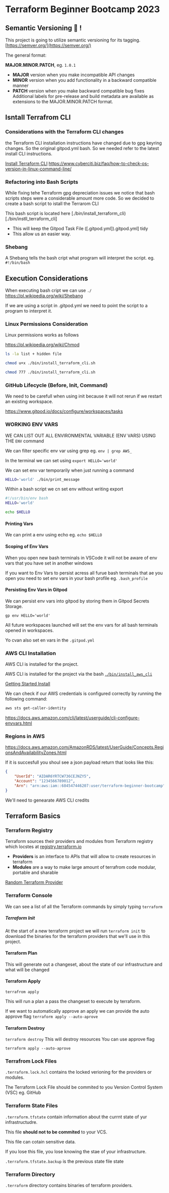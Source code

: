 # Terraform Beginner Bootcamp 2023

## Semantic Versioning :mage: !

This project is going to utilize semantic versioning for its tagging.
[https://semver.org/](https://semver.org/)

The general format:

**MAJOR.MINOR.PATCH**, eg. `1.0.1`

- **MAJOR** version when you make incompatible API changes
- **MINOR** version when you add functionality in a backward compatible manner
- **PATCH** version when you make backward compatible bug fixes
Additional labels for pre-release and build metadata are available as extensions to the MAJOR.MINOR.PATCH format.

## Isntall Terrafrom CLI

### Considerations with the Terraform CLI changes
the Terraform CLI installation instructions have changed due to gpg keyring changes. So the original gitpod.yml bash. So we needed refer to the latest install CLI instructions.


[Install Terraform CLI](https://developer.hashicorp.com/terraform/tutorials/aws-get-started/install-cli])
https://www.cyberciti.biz/faq/how-to-check-os-version-in-linux-command-line/

### Refactoring into Bash Scripts

While fixing tehe Terraform gpg depreciation issues we notice that bash scripts steps were a considerable amount more code. So we decided to create a bash script to istall the Terrarom CLI

This bash script is located here [./bin/install_terraform_cli)[./bin/instll_terraform_cli]

- This will keep the Gitpod Task File ([.gitpod.yml]).gitpod.yml] tidy
- This allow us an easier way.

### Shebang

A Shebang tells the bash cript what program will interpret the script. eg. `#!/bin/bash`

## Execution Considerations

When executing bash cript we can use `./`
https://pl.wikipedia.org/wiki/Shebang

If we are using a script in .gitpod.yml we need to point the script to a program to interpret it.

### Linux Permissions Consideration

Linux permissions works as follows

https://pl.wikipedia.org/wiki/Chmod

```sh
ls -la list + hidden file
```
```sh
chmod u+x ./bin/install_terraform_cli.sh
```
```sh
chmod 777 ./bin/install_terraform_cli.sh
```

### GitHub Lifecycle (Before, Init, Command)

We need to be carefull when using init because it will not rerun if we restart an existing workspace.

https://www.gitpod.io/docs/configure/workspaces/tasks


### WORKING ENV VARS

WE CAN LIST OUT ALL ENVIRONMENTAL VARIABLE (ENV VARS) USING THE `ENV` command

We can filter specific env var using grep eg. `env | grep AWS_`

In the terminal we can set using `export HELLO='world'`

We can set env var temporarily when just running a command

```sh
HELLO='world' ./bin/print_message
```
Within a bash script we cn set env without writing export

```sh
#!/usr/bin/env bash
HELLO='world'

echo $HELLO
```
#### Printing Vars

We can print a env using echo eg. `echo $HELLO`

#### Scoping of Env Vars

When you open new bash terminals in VSCode it will not be aware of env vars that you have set in another windows

If you want to Env Vars to persist acress all furue bash terminals that ae you open you need to set env vars in your bash profile eg. `.bash_profile`

#### Persisting Env Vars in Gitpod

We can persist env vars into gitpod by storing them in Gitpod Secrets Storage.

```
gp env HELLO='world'
```

All future workspaces launched will set the env vars for all bash terminals opened in workspaces.

Yo cvan also set en vars in the `.gitpod.yml`

### AWS CLI Installation

AWS CLI is installed for the project.

AWS CLI is installed for the project via the bash [`./bin/install_aws_cli`](./bin/install_aws_cli)

[Getting Started Install](https://docs.aws.amazon.com/cli/latest/userguide/getting-started-install.html)

We can check if our AWS credentials is configured correctly by running the following command:
```sh
aws sts get-caller-identity
```
https://docs.aws.amazon.com/cli/latest/userguide/cli-configure-envvars.html

### Regions in AWS

https://docs.aws.amazon.com/AmazonRDS/latest/UserGuide/Concepts.RegionsAndAvailabilityZones.html

If it is succesfull you shoul see a json payload return that looks like this:

```json
{
    "UserId": "AIDAR6YRTCW736CEJNZY5",
    "Account": "1234566789012",
    "Arn": "arn:aws:iam::684547446207:user/terraform-beginner-bootcamp"
}
```
We'll need to genearate AWS CLI credits

## Terraform Basics

### Terraform Registry

Terraform sources their providers and modules from Terraform registry which locstes at [registry.terraform.io](https://registry.terraform.io/)

- **Providers** is an interface to APIs that will allow to create resources in terraform
- **Modules** are a way to make large amount of terrafrom code modular, portable and sharable

[Random Terraform Provider](https://registry.terraform.io/providers/hashicorp/random)
### Terraform Console

We can see a list of all the Terraform commands by simply typing `terraform`

##### Terraform Init

At the start of a new terraform project we will run `terraform init` to download the binaries for the terraform providers that we'll use in this project.

#### Terraform Plan

This will generate out a changeset, about the state of our infrastructure and what will be changed

#### Terraform Apply

`terrafrom apply`

This will run a plan a pass the changeset to execute by terraform.

If we want to automatically approve an apply we can provide the auto approve flag `terraform apply --auto-aprove`

#### Terraform Destroy

`terraform destroy`
This will destroy resources
You can use approve flag

`terraform apply --auto-aprove`

### Terrafrom Lock Files

`.terraform.lock.hcl` contains the locked verioning for the providers or modules.

The Terraform Lock File should be commited to you Version Control System (VSC) eg. GitHub

### Terraform State Files

`.terraform.tfstate` contain information about the currnt state of yur infrastructudre.

This file **should not to be commited** to your VCS.

This file can cotain sensitive data.

If you lose this file, you lose knowing the stae of your infrastructure.

`.terraform.tfstate.backup` is the previous state file state

### Terraform Directory 

`.terraform` directory contains binaries of terraform providers.


